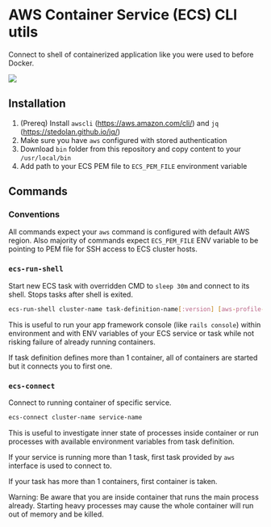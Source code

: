 # AWS Container Service (ECS) CLI utils

Connect to shell of containerized application like you were used to before Docker.

![](https://cloud.githubusercontent.com/assets/132277/11748785/e9ca2488-a021-11e5-885f-7d34f4f15036.gif)

## Installation

1. (Prereq) Install `awscli` (<https://aws.amazon.com/cli/>) and `jq` (<https://stedolan.github.io/jq/>)
2. Make sure you have `aws` configured with stored authentication
3. Download `bin` folder from this repository and copy content to your `/usr/local/bin`
4. Add path to your ECS PEM file to `ECS_PEM_FILE` environment variable

## Commands

### Conventions

All commands expect your `aws` command is configured with default AWS region. Also majority of commands expect `ECS_PEM_FILE` ENV variable to be pointing to PEM file for SSH access to ECS cluster hosts.

### `ecs-run-shell`

Start new ECS task with overridden CMD to `sleep 30m` and connect to its shell. Stops tasks after shell is exited.

```bash
ecs-run-shell cluster-name task-definition-name[:version] [aws-profile-name]
```

This is useful to run your app framework console (like `rails console`) within environment and with ENV variables of your ECS service or task while not risking failure of already running containers.

If task definition defines more than 1 container, all of containers are started but it connects you to first one.

### `ecs-connect`

Connect to running container of specific service.

```bash
ecs-connect cluster-name service-name
```

This is useful to investigate inner state of processes inside container or run processes with available environment variables from task definition.

If your service is running more than 1 task, first task provided by `aws` interface is used to connect to.

If your task has more than 1 containers, first container is taken.

Warning: Be aware that you are inside container that runs the main process already. Starting heavy processes may cause the whole container will run out of memory and be killed.
